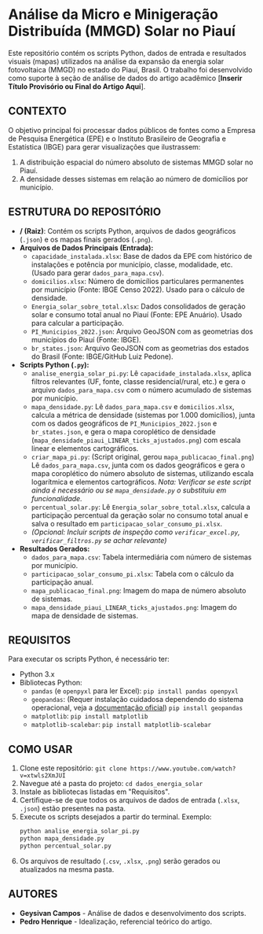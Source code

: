 # Análise da Micro e Minigeração Distribuída (MMGD) Solar no Piauí

Este repositório contém os scripts Python, dados de entrada e resultados visuais (mapas) utilizados na análise da expansão da energia solar fotovoltaica (MMGD) no estado do Piauí, Brasil. O trabalho foi desenvolvido como suporte à seção de análise de dados do artigo acadêmico [**Inserir Título Provisório ou Final do Artigo Aqui**].

## CONTEXTO

O objetivo principal foi processar dados públicos de fontes como a Empresa de Pesquisa Energética (EPE) e o Instituto Brasileiro de Geografia e Estatística (IBGE) para gerar visualizações que ilustrassem:

1.  A distribuição espacial do número absoluto de sistemas MMGD solar no Piauí.
2.  A densidade desses sistemas em relação ao número de domicílios por município.

## ESTRUTURA DO REPOSITÓRIO

* **/ (Raiz)**: Contém os scripts Python, arquivos de dados geográficos (`.json`) e os mapas finais gerados (`.png`).
* **Arquivos de Dados Principais (Entrada):**
    * `capacidade_instalada.xlsx`: Base de dados da EPE com histórico de instalações e potência por município, classe, modalidade, etc. (Usado para gerar `dados_para_mapa.csv`).
    * `domicilios.xlsx`: Número de domicílios particulares permanentes por município (Fonte: IBGE Censo 2022). Usado para o cálculo de densidade.
    * `Energia_solar_sobre_total.xlsx`: Dados consolidados de geração solar e consumo total anual no Piauí (Fonte: EPE Anuário). Usado para calcular a participação.
    * `PI_Municipios_2022.json`: Arquivo GeoJSON com as geometrias dos municípios do Piauí (Fonte: IBGE).
    * `br_states.json`: Arquivo GeoJSON com as geometrias dos estados do Brasil (Fonte: IBGE/GitHub Luiz Pedone).
* **Scripts Python (`.py`):**
    * `analise_energia_solar_pi.py`: Lê `capacidade_instalada.xlsx`, aplica filtros relevantes (UF, fonte, classe residencial/rural, etc.) e gera o arquivo `dados_para_mapa.csv` com o número acumulado de sistemas por município.
    * `mapa_densidade.py`: Lê `dados_para_mapa.csv` e `domicilios.xlsx`, calcula a métrica de densidade (sistemas por 1.000 domicílios), junta com os dados geográficos de `PI_Municipios_2022.json` e `br_states.json`, e gera o mapa coroplético de densidade (`mapa_densidade_piaui_LINEAR_ticks_ajustados.png`) com escala linear e elementos cartográficos.
    * `criar_mapa_pi.py`: (Script original, gerou `mapa_publicacao_final.png`) Lê `dados_para_mapa.csv`, junta com os dados geográficos e gera o mapa coroplético do número absoluto de sistemas, utilizando escala logarítmica e elementos cartográficos. *Nota: Verificar se este script ainda é necessário ou se `mapa_densidade.py` o substituiu em funcionalidade.*
    * `percentual_solar.py`: Lê `Energia_solar_sobre_total.xlsx`, calcula a participação percentual da geração solar no consumo total anual e salva o resultado em `participacao_solar_consumo_pi.xlsx`.
    * *(Opcional: Incluir scripts de inspeção como `verificar_excel.py`, `verificar_filtros.py` se achar relevante)*
* **Resultados Gerados:**
    * `dados_para_mapa.csv`: Tabela intermediária com número de sistemas por município.
    * `participacao_solar_consumo_pi.xlsx`: Tabela com o cálculo da participação anual.
    * `mapa_publicacao_final.png`: Imagem do mapa de número absoluto de sistemas.
    * `mapa_densidade_piaui_LINEAR_ticks_ajustados.png`: Imagem do mapa de densidade de sistemas.

## REQUISITOS

Para executar os scripts Python, é necessário ter:

* Python 3.x
* Bibliotecas Python:
    * `pandas` (e `openpyxl` para ler Excel): `pip install pandas openpyxl`
    * `geopandas`: (Requer instalação cuidadosa dependendo do sistema operacional, veja a [documentação oficial](https://geopandas.org/en/stable/getting_started/install.html)) `pip install geopandas`
    * `matplotlib`: `pip install matplotlib`
    * `matplotlib-scalebar`: `pip install matplotlib-scalebar`

## COMO USAR

1.  Clone este repositório: `git clone https://www.youtube.com/watch?v=xtwls2XmJUI`
2.  Navegue até a pasta do projeto: `cd dados_energia_solar`
3.  Instale as bibliotecas listadas em "Requisitos".
4.  Certifique-se de que todos os arquivos de dados de entrada (`.xlsx`, `.json`) estão presentes na pasta.
5.  Execute os scripts desejados a partir do terminal. Exemplo:
    ```bash
    python analise_energia_solar_pi.py
    python mapa_densidade.py
    python percentual_solar.py
    ```
6.  Os arquivos de resultado (`.csv`, `.xlsx`, `.png`) serão gerados ou atualizados na mesma pasta.

## AUTORES

* **Geysivan Campos** - Análise de dados e desenvolvimento dos scripts.
* **Pedro Henrique** - Idealização, referencial teórico do artigo.
